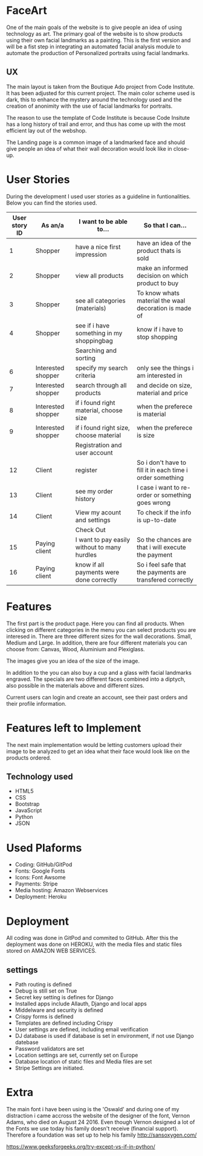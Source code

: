 
# FaceArt
One of the main goals of the website is to give people an idea of using technology as art. The primary goal of the website is to show products using their own facial landmarks as a painting. This is the first version and will be a fist step in integrating an automated facial analysis module to automate the production of Personalized portraits using facial landmarks.


## UX
The main layout is taken from the Boutique Ado project from Code Institute. It has been adjusted for this current project. The main color scheme used is dark, this to enhance the mystery around the technology used and the creation of anonimity with the use of facial landmarks for portraits.

The reason to use the template of Code Institute is because Code Insitute has a long history of trail and error, and thus has come up with the most efficient lay out of the webshop. 

The Landing page is a common image of a landmarked face and should give people an idea of what their wall decoration would look like in close-up.

# User Stories
During the development I used user stories as a guideline in funtionalities. Below you can find the stories used.

User story ID	|  As an/a	|  I want to be able to…	|  So that I can…
------------ | ------------- | ------------ | ------------- 
1	| Shopper |	have a nice first impression |	have an idea of the product thats is sold
2	| Shopper	| view all products |	make an informed decision on which product to buy
3	| Shopper	| see all categories (materials) | To know whats material the waal decoration is made of
4	| Shopper	| see if i have something in my shoppingbag |	know if i have to stop shopping 
 ||| Searching and sorting | 
6	| Interested shopper	|specify my search criteria	|only see the things i am interested in
7	| Interested shopper|	search through all products |	and decide on size, material and price
8	| Interested shopper	|if i found right material, choose size	|when the preferece is material
9	| Interested shopper	| if i found right size, choose material|when the preferece is size
||| Registration and user account | 
12|	Client |	register |	So i don't have to fill it in each time i order something
13|	Client |	see my order history	|I case i want to re-order or something goes wrong
14|	Client |View my acount and settings|	To check if the info is up-to-date
||| Check Out | 
15	|Paying client|	I want to pay easily without to many hurdles	|So the chances are that i will execute the payment
16	|Paying client|	know if all payments were done correctly|	So i feel safe that the payments are transfered correctly

# Features
The first part is the product page. Here you can find all products. When clicking on different categories in the menu you can select products you are interesed in. There are three different sizes for the wall decorations. Small, Medium and Large. In addition, there are four different materials you can choose from: Canvas, Wood, Aluminium and Plexiglass.

The images give you an idea of the size of the image. 

In addition to the you can also buy a cup and a glass with facial landmarks engraved. The specials are two different faces combined into a diptych, also possible in the materials above and different sizes.

Current users can login and create an account, see their past orders and their profile information. 

# Features left to Implement
The next main implementation would be letting customers upload their image to be analyzed to get an idea what their face would look like on the products ordered.

## Technology used
* HTML5
* CSS
* Bootstrap
* JavaScript
* Python
* JSON

# Used Plaforms
* Coding: GitHub/GitPod
* Fonts: Google Fonts
* Icons: Font Awsome
* Payments: Stripe
* Media hosting: Amazon Webservices
* Deployment: Heroku

# Deployment
All coding was done in GitPod and commited to GitHub. After this the deployment was done on HEROKU, with the media files and static files stored on AMAZON WEB SERVICES. 

## settings
- Path routing is defined 
- Debug is still set on True
- Secret key setting is defines for Django
- Installed apps include Allauth, Django and local apps
- Middelware and security is defined
- Crispy forms is defined
- Templates are defined including Crispy
- User settings are defined, including email  verification
- DJ database is used if database is set in environment, if not use Django datebase
- Password validators are set
- Location settings are set, currently set on Europe
- Database location of static files and Media files are set
- Stripe Settings are initiated.

# Extra
The main font i have been using is the 'Oswald' and during one of my distraction i came accross the website of the designer of the font, Vernon Adams, who died on August 24 2016. Even though Vernon designed a lot of the Fonts we use today his family doesn't receive (financial support). Therefore a foundation was set up to help his family 
http://sansoxygen.com/

https://www.geeksforgeeks.org/try-except-vs-if-in-python/
